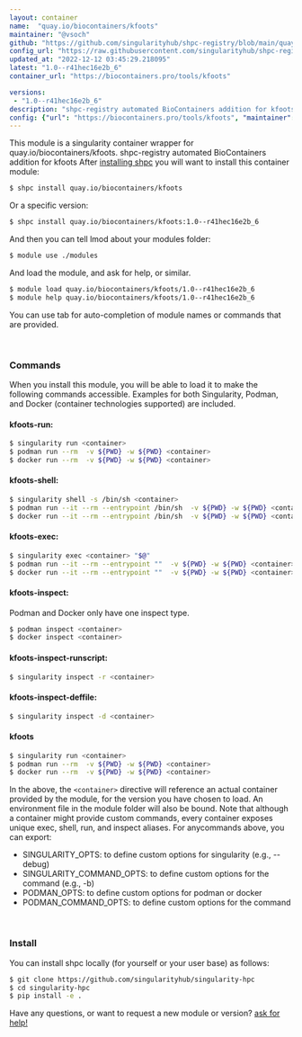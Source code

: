 ```yaml
---
layout: container
name:  "quay.io/biocontainers/kfoots"
maintainer: "@vsoch"
github: "https://github.com/singularityhub/shpc-registry/blob/main/quay.io/biocontainers/kfoots/container.yaml"
config_url: "https://raw.githubusercontent.com/singularityhub/shpc-registry/main/quay.io/biocontainers/kfoots/container.yaml"
updated_at: "2022-12-12 03:45:29.218095"
latest: "1.0--r41hec16e2b_6"
container_url: "https://biocontainers.pro/tools/kfoots"

versions:
 - "1.0--r41hec16e2b_6"
description: "shpc-registry automated BioContainers addition for kfoots"
config: {"url": "https://biocontainers.pro/tools/kfoots", "maintainer": "@vsoch", "description": "shpc-registry automated BioContainers addition for kfoots", "latest": {"1.0--r41hec16e2b_6": "sha256:54429ee26edcc2d3e3660c2b1b7782f114a08ee7130f10c301b4fd8f90fe3891"}, "tags": {"1.0--r41hec16e2b_6": "sha256:54429ee26edcc2d3e3660c2b1b7782f114a08ee7130f10c301b4fd8f90fe3891"}, "docker": "quay.io/biocontainers/kfoots"}
---
```


This module is a singularity container wrapper for quay.io/biocontainers/kfoots.
shpc-registry automated BioContainers addition for kfoots
After [installing shpc](#install) you will want to install this container module:


```bash
$ shpc install quay.io/biocontainers/kfoots
```

Or a specific version:

```bash
$ shpc install quay.io/biocontainers/kfoots:1.0--r41hec16e2b_6
```

And then you can tell lmod about your modules folder:

```bash
$ module use ./modules
```

And load the module, and ask for help, or similar.

```bash
$ module load quay.io/biocontainers/kfoots/1.0--r41hec16e2b_6
$ module help quay.io/biocontainers/kfoots/1.0--r41hec16e2b_6
```

You can use tab for auto-completion of module names or commands that are provided.

<br>

### Commands

When you install this module, you will be able to load it to make the following commands accessible.
Examples for both Singularity, Podman, and Docker (container technologies supported) are included.

#### kfoots-run:

```bash
$ singularity run <container>
$ podman run --rm  -v ${PWD} -w ${PWD} <container>
$ docker run --rm  -v ${PWD} -w ${PWD} <container>
```

#### kfoots-shell:

```bash
$ singularity shell -s /bin/sh <container>
$ podman run --it --rm --entrypoint /bin/sh  -v ${PWD} -w ${PWD} <container>
$ docker run --it --rm --entrypoint /bin/sh  -v ${PWD} -w ${PWD} <container>
```

#### kfoots-exec:

```bash
$ singularity exec <container> "$@"
$ podman run --it --rm --entrypoint ""  -v ${PWD} -w ${PWD} <container> "$@"
$ docker run --it --rm --entrypoint ""  -v ${PWD} -w ${PWD} <container> "$@"
```

#### kfoots-inspect:

Podman and Docker only have one inspect type.

```bash
$ podman inspect <container>
$ docker inspect <container>
```

#### kfoots-inspect-runscript:

```bash
$ singularity inspect -r <container>
```

#### kfoots-inspect-deffile:

```bash
$ singularity inspect -d <container>
```



#### kfoots

```bash
$ singularity run <container>
$ podman run --rm  -v ${PWD} -w ${PWD} <container>
$ docker run --rm  -v ${PWD} -w ${PWD} <container>
```


In the above, the `<container>` directive will reference an actual container provided
by the module, for the version you have chosen to load. An environment file in the
module folder will also be bound. Note that although a container
might provide custom commands, every container exposes unique exec, shell, run, and
inspect aliases. For anycommands above, you can export:

 - SINGULARITY_OPTS: to define custom options for singularity (e.g., --debug)
 - SINGULARITY_COMMAND_OPTS: to define custom options for the command (e.g., -b)
 - PODMAN_OPTS: to define custom options for podman or docker
 - PODMAN_COMMAND_OPTS: to define custom options for the command

<br>

### Install

You can install shpc locally (for yourself or your user base) as follows:

```bash
$ git clone https://github.com/singularityhub/singularity-hpc
$ cd singularity-hpc
$ pip install -e .
```

Have any questions, or want to request a new module or version? [ask for help!](https://github.com/singularityhub/singularity-hpc/issues)